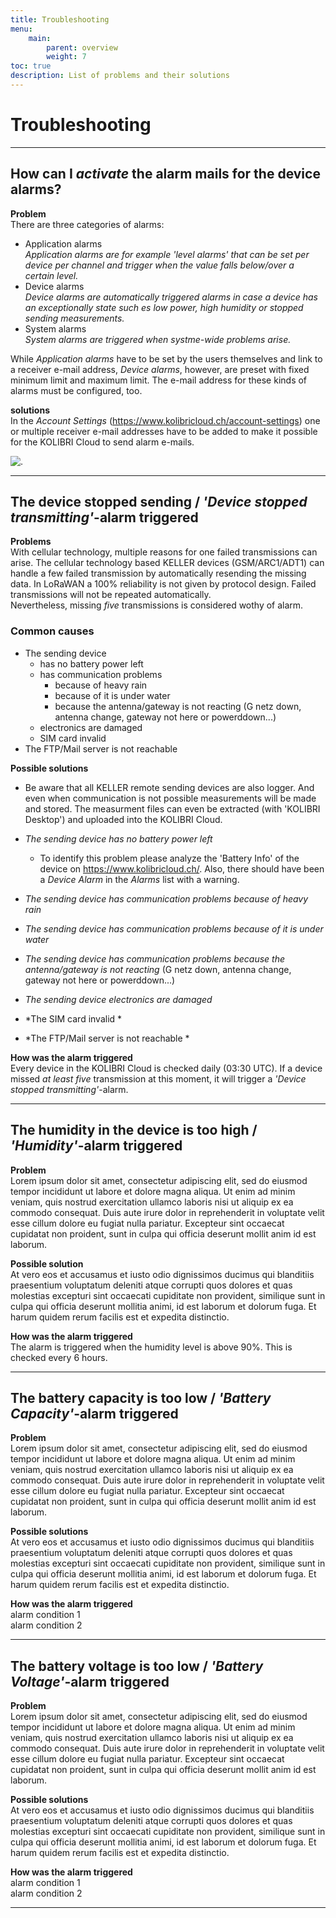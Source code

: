 ```yaml
---
title: Troubleshooting
menu:
    main:
        parent: overview
        weight: 7
toc: true
description: List of problems and their solutions
---
```

# Troubleshooting

---
## How can I *activate* the alarm mails for the device alarms?

**Problem**  
There are three categories of alarms: 
 - Application alarms  
    *Application alarms are for example 'level alarms' that can be set per device per channel and trigger when the value falls below/over a certain level.*
 - Device alarms  
    *Device alarms are automatically triggered alarms in case a device has an exceptionally state such es low power, high humidity or stopped sending measurements.*
 - System alarms  
    *System alarms are triggered when systme-wide problems arise.*

While *Application alarms* have to be set by the users themselves and link to a receiver e-mail address, *Device alarms*, however, are preset with fixed minimum limit and maximum limit. The e-mail address for these kinds of alarms must be configured, too.

**solutions**  
In the *Account Settings* (https://www.kolibricloud.ch/account-settings) one or multiple receiver e-mail addresses have to be added to make it possible for the KOLIBRI Cloud to send alarm e-mails.  

![.](../../img/troubleshooting/add-email-for-system-and-device-alarm.png)  

---
## The device stopped sending / *'Device stopped transmitting'*-alarm triggered

**Problems**  
With cellular technology, multiple reasons for one failed transmissions can arise. The cellular technology based KELLER devices (GSM/ARC1/ADT1) can handle a few failed transmission by automatically resending the missing data. 
In LoRaWAN a 100% reliability is not given by protocol design. Failed transmissions will not be repeated automatically.  
Nevertheless, missing *five* transmissions is considered wothy of alarm.  

### Common causes
- The sending device
  - has no battery power left
  - has communication problems
    - because of heavy rain
    - because of it is under water
    - because the antenna/gateway is not reacting (G netz down, antenna change, gateway not here or powerddown...)
  - electronics are damaged
  - SIM card invalid
- The FTP/Mail server is not reachable

**Possible solutions**  
- Be aware that all KELLER remote sending devices are also logger. And even when communication is not possible measurements will be made and stored. The measurment files can even be extracted (with 'KOLIBRI Desktop') and uploaded into the KOLIBRI Cloud.

- *The sending device has no battery power left* 
   - To identify this problem please analyze the 'Battery Info' of the device on https://www.kolibricloud.ch/. Also, there should have been a *Device Alarm* in the *Alarms* list with a warning.
- *The sending device has communication problems because of heavy rain* 
- *The sending device has communication problems because of it is under water* 
- *The sending device has communication problems because the antenna/gateway is not reacting* 
 (G netz down, antenna change, gateway not here or powerddown...)  
- *The sending device electronics are damaged* 
- *The SIM card invalid *
- *The FTP/Mail server is not reachable * 

**How was the alarm triggered**  
Every device in the KOLIBRI Cloud is checked daily (03:30 UTC). If a device missed *at least five* transmission at this moment, it will trigger a *'Device stopped transmitting'*-alarm.

---
## The humidity in the device is too high / *'Humidity'*-alarm triggered

**Problem**  
Lorem ipsum dolor sit amet, consectetur adipiscing elit, sed do eiusmod tempor incididunt ut labore et dolore magna aliqua. Ut enim ad minim veniam, quis nostrud exercitation ullamco laboris nisi ut aliquip ex ea commodo consequat. Duis aute irure dolor in reprehenderit in voluptate velit esse cillum dolore eu fugiat nulla pariatur. Excepteur sint occaecat cupidatat non proident, sunt in culpa qui officia deserunt mollit anim id est laborum.

**Possible solution**   
At vero eos et accusamus et iusto odio dignissimos ducimus qui blanditiis praesentium voluptatum deleniti atque corrupti quos dolores et quas molestias excepturi sint occaecati cupiditate non provident, similique sunt in culpa qui officia deserunt mollitia animi, id est laborum et dolorum fuga. Et harum quidem rerum facilis est et expedita distinctio.

**How was the alarm triggered**  
The alarm is triggered when the humidity level is above 90%. This is checked every 6 hours.

---

## The battery capacity is too low / *'Battery Capacity'*-alarm triggered

**Problem**  
Lorem ipsum dolor sit amet, consectetur adipiscing elit, sed do eiusmod tempor incididunt ut labore et dolore magna aliqua. Ut enim ad minim veniam, quis nostrud exercitation ullamco laboris nisi ut aliquip ex ea commodo consequat. Duis aute irure dolor in reprehenderit in voluptate velit esse cillum dolore eu fugiat nulla pariatur. Excepteur sint occaecat cupidatat non proident, sunt in culpa qui officia deserunt mollit anim id est laborum.

**Possible solutions**  
At vero eos et accusamus et iusto odio dignissimos ducimus qui blanditiis praesentium voluptatum deleniti atque corrupti quos dolores et quas molestias excepturi sint occaecati cupiditate non provident, similique sunt in culpa qui officia deserunt mollitia animi, id est laborum et dolorum fuga. Et harum quidem rerum facilis est et expedita distinctio.

**How was the alarm triggered**  
alarm condition 1  
alarm condition 2

---

## The battery voltage is too low / *'Battery Voltage'*-alarm triggered

**Problem**  
Lorem ipsum dolor sit amet, consectetur adipiscing elit, sed do eiusmod tempor incididunt ut labore et dolore magna aliqua. Ut enim ad minim veniam, quis nostrud exercitation ullamco laboris nisi ut aliquip ex ea commodo consequat. Duis aute irure dolor in reprehenderit in voluptate velit esse cillum dolore eu fugiat nulla pariatur. Excepteur sint occaecat cupidatat non proident, sunt in culpa qui officia deserunt mollit anim id est laborum.

**Possible solutions**    
At vero eos et accusamus et iusto odio dignissimos ducimus qui blanditiis praesentium voluptatum deleniti atque corrupti quos dolores et quas molestias excepturi sint occaecati cupiditate non provident, similique sunt in culpa qui officia deserunt mollitia animi, id est laborum et dolorum fuga. Et harum quidem rerum facilis est et expedita distinctio.

**How was the alarm triggered**  
alarm condition 1  
alarm condition 2

---
